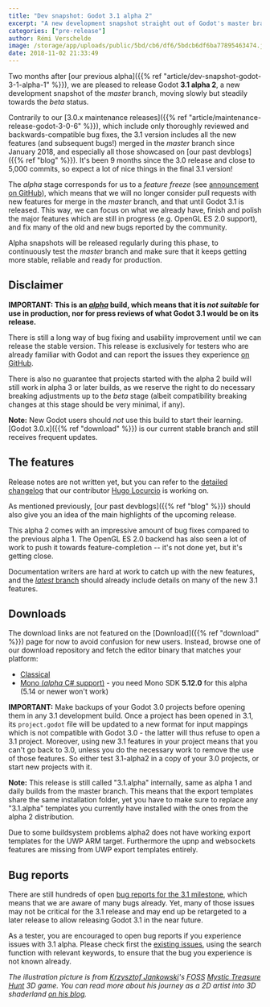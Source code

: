```yaml
---
title: "Dev snapshot: Godot 3.1 alpha 2"
excerpt: "A new development snapshot straight out of Godot's master branch is released, giving a preview of what Godot 3.1 will be. It's meant for testers to experiment with and report all the issues that they find with it, to ensure that Godot 3.1 will be a stable and pleasant release."
categories: ["pre-release"]
author: Rémi Verschelde
image: /storage/app/uploads/public/5bd/cb6/df6/5bdcb6df6ba77895463474.jpg
date: 2018-11-02 21:33:49
---
```


Two months after [our previous alpha]({{% ref "article/dev-snapshot-godot-3-1-alpha-1" %}}), we are pleased to release Godot **3.1 alpha 2**, a new development snapshot of the *master* branch, moving slowly but steadily towards the *beta* status.

Contrarily to our [3.0.x maintenance releases]({{% ref "article/maintenance-release-godot-3-0-6" %}}), which include only thoroughly reviewed and backwards-compatible bug fixes, the 3.1 version includes all the new features (and subsequent bugs!) merged in the *master* branch since January 2018, and especially all those showcased on [our past devblogs]({{% ref "blog" %}}). It's been 9 months since the 3.0 release and close to 5,000 commits, so expect a lot of nice things in the final 3.1 version!

The *alpha* stage corresponds for us to a *feature freeze* (see [announcement on GitHub](https://github.com/godotengine/godot/issues/21490)), which means that we will no longer consider pull requests with new features for merge in the *master* branch, and that until Godot 3.1 is released. This way, we can focus on what we already have, finish and polish the major features which are still in progress (e.g. OpenGL ES 2.0 support), and fix many of the old and new bugs reported by the community.

Alpha snapshots will be released regularly during this phase, to continuously test the *master* branch and make sure that it keeps getting more stable, reliable and ready for production.

## Disclaimer

**IMPORTANT: This is an [*alpha*](https://en.wikipedia.org/wiki/Software_release_life_cycle#Alpha) build, which means that it is *not suitable* for use in production, nor for press reviews of what Godot 3.1 would be on its release.**

There is still a long way of bug fixing and usability improvement until we can release the stable version. This release is exclusively for testers who are already familiar with Godot and can report the issues they experience [on GitHub](https://github.com/godotengine/godot/issues/).

There is also no guarantee that projects started with the alpha 2 build will still work in alpha 3 or later builds, as we reserve the right to do necessary breaking adjustments up to the *beta* stage (albeit compatibility breaking changes at this stage should be very minimal, if any).

**Note:** New Godot users should *not* use this build to start their learning. [Godot 3.0.x]({{% ref "download" %}}) is our current stable branch and still receives frequent updates.

## The features

Release notes are not written yet, but you can refer to the [detailed changelog](https://gist.github.com/Calinou/49aefe52ce8f67ffa3f743932123d14f) that our contributor [Hugo Locurcio](https://github.com/Calinou) is working on.

As mentioned previously, [our past devblogs]({{% ref "blog" %}}) should also give you an idea of the main highlights of the upcoming release.

This alpha 2 comes with an impressive amount of bug fixes compared to the previous alpha 1. The OpenGL ES 2.0 backend has also seen a lot of work to push it towards feature-completion -- it's not done yet, but it's getting close.

Documentation writers are hard at work to catch up with the new features, and the [*latest* branch](http://docs.godotengine.org/en/latest/) should already include details on many of the new 3.1 features.

## Downloads

The download links are not featured on the [Download]({{% ref "download" %}}) page for now to avoid confusion for new users. Instead, browse one of our download repository and fetch the editor binary that matches your platform:

- [Classical](https://downloads.tuxfamily.org/godotengine/3.1/alpha2)
- [Mono (*alpha* C# support)](https://downloads.tuxfamily.org/godotengine/3.1/alpha2/mono) - you need Mono SDK **5.12.0** for this alpha (5.14 or newer won't work)

**IMPORTANT:** Make backups of your Godot 3.0 projects before opening them in any 3.1 development build. Once a project has been opened in 3.1, its `project.godot` file will be updated to a new format for input mappings which is not compatible with Godot 3.0 - the latter will thus refuse to open a 3.1 project. Moreover, using new 3.1 features in your project means that you can't go back to 3.0, unless you do the necessary work to remove the use of those features. So either test 3.1-alpha2 in a copy of your 3.0 projects, or start new projects with it.

**Note:** This release is still called "3.1.alpha" internally, same as alpha 1 and daily builds from the master branch. This means that the export templates share the same installation folder, yet you have to make sure to replace any "3.1.alpha" templates you currently have installed with the ones from the alpha 2 distribution.

Due to some buildsystem problems alpha2 does not have working export templates for the UWP ARM target. Furthermore the upnp and websockets features are missing from UWP export templates entirely.

## Bug reports

There are still hundreds of open [bug reports for the 3.1 milestone](https://github.com/godotengine/godot/issues?q=is%3Aopen+is%3Aissue+milestone%3A3.1+label%3Abug), which means that we are aware of many bugs already. Yet, many of those issues may not be critical for the 3.1 release and may end up be retargeted to a later release to allow releasing Godot 3.1 in the near future.

As a tester, you are encouraged to open bug reports if you experience issues with 3.1 alpha. Please check first the [existing issues](https://github.com/godotengine/godot/issues), using the search function with relevant keywords, to ensure that the bug you experience is not known already.

*The illustration picture is from [Krzysztof Jankowski](https://twitter.com/w84death)'s <abbr title="Free and Open Source Software">FOSS</abbr> *[Mystic Treasure Hunt](https://github.com/w84death/mystic-treasure-hunt)* 3D game. You can read more about his journey as a 2D artist into 3D shaderland [on his blog](https://bits.krzysztofjankowski.com/how-i-grow-with-grass-shader/).*
